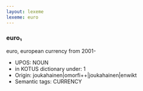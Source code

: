 ```yaml
---
layout: lexeme
lexeme: euro
---
```


###  euro₁

euro, european currency from 2001-
* UPOS:  NOUN
* in KOTUS dictionary under:  1
* Origin:  joukahainen|omorfi++|joukahainen|enwikt
* Semantic tags:  CURRENCY

